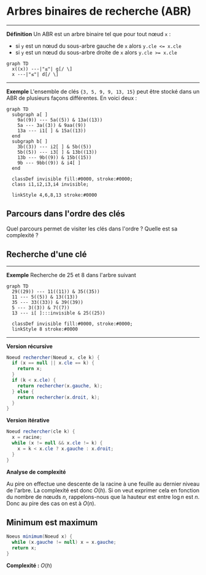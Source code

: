 # Arbres binaires de recherche (ABR)

---

**Définition** Un ABR est un arbre binaire tel que pour tout nœud `x` :
  - si `y` est un nœud du sous-arbre gauche de `x` alors `y.cle <= x.cle`
  - si `y` est un nœud du sous-arbre droite de `x` alors `y.cle >= x.cle`

```mermaid
graph TD
  x((x)) ---|"≤"| g[/ \]
  x ---|"≤"| d[/ \]
```

---

**Exemple** L'ensemble de clés `{3, 5, 9, 9, 13, 15}` peut être stocké dans un ABR de plusieurs façons différentes. En voici deux :

```mermaid
graph TD
  subgraph a[ ]
    9a((9)) --- 5a((5)) & 13a((13))
    5a --- 3a((3)) & 9aa((9))
    13a --- i1[ ] & 15a((13))
  end
  subgraph b[ ]
    3b((3)) --- i2[ ] & 5b((5))
    5b((5)) --- i3[ ] & 13b((13))
    13b --- 9b((9)) & 15b((15))
    9b --- 9bb((9)) & i4[ ]
  end

  classDef invisible fill:#0000, stroke:#0000;
  class i1,i2,i3,i4 invisible;

  linkStyle 4,6,8,13 stroke:#0000
```

## Parcours dans l'ordre des clés

Quel parcours permet de visiter les clés dans l'ordre ? Quelle est sa complexité ?

## Recherche d'une clé

---

**Exemple** Recherche de 25 et 8 dans l'arbre suivant

```mermaid
graph TD
  29((29)) --- 11((11)) & 35((35))
  11 --- 5((5)) & 13((13))
  35 --- 33((33)) & 39((39))
  5 --- 3((3)) & 7((7))
  13 --- i[ ]:::invisible & 25((25))

  classDef invisible fill:#0000, stroke:#0000;
  linkStyle 8 stroke:#0000
```

---

**Version récursive**

```java
Noeud rechercher(Noeud x, cle k) {
  if (x == null || x.cle == k) {
    return x;
  }
  if (k < x.cle) {
    return rechercher(x.gauche, k);
  } else {
    return rechercher(x.droit, k);
  }
}
```

**Version itérative**

```java
Noeud rechercher(cle k) {
  x = racine;
  while (x != null && x.cle != k) {
    x = k < x.cle ? x.gauche : x.droit;
  }
}
```

**Analyse de complexité**

Au pire on effectue une descente de la racine à une feuille au dernier niveau de l'arbre. La complexité est donc $`O(h)`$. Si on veut exprimer cela en fonction du nombre de nœuds $`n`$, rappelons-nous que la hauteur est entre $`\log n`$ est $`n`$. Donc au pire des cas on est à $`O(n)`$.


## Minimum est maximum

```java
Noeus minimum(Noeud x) {
  while (x.gauche != null) x = x.gauche;
  return x;
}
```

**Complexité :** $`O(h)`$

 
